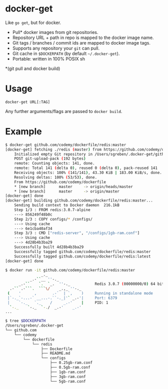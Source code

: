 # docker-get

Like `go get`, but for docker.

- Pull* docker images from git repositories.
- Repository URL + path in repo is mapped to the docker image name.
- Git tags / branches / commit ids are mapped to docker image tags.
- Supports any repository your `git` can pull.
- Git cache in `$DOCKERPATH` (by default `~/.docker-get`).
- Portable: written in 100% POSIX sh

*(git pull and docker build)

# Usage

```text
docker-get URL[:TAG]
```

Any further arguments/flags are passed to `docker build`.

# Example

```bash
$ docker-get github.com/codemy/dockerfile/redis:master
[docker-get] fetching ./redis (master) from https://github.com/codemy/dockerfile ...
    Initialized empty Git repository in /Users/sgreben/.docker-get/github.com/codemy/dockerfile/.git/
    POST git-upload-pack (192 bytes)
    remote: Counting objects: 141, done.
    remote: Total 141 (delta 0), reused 0 (delta 0), pack-reused 141
    Receiving objects: 100% (141/141), 43.30 KiB | 183.00 KiB/s, done.
    Resolving deltas: 100% (53/53), done.
    From https://github.com/codemy/dockerfile
    * [new branch]      master     -> origin/heads/master
    * [new branch]      master     -> origin/master
[docker-get] done
[docker-get] building github.com/codemy/dockerfile/redis:master...
    Sending build context to Docker daemon  216.1kB
    Step 1/3 : FROM redis:3.0.7-alpine
    ---> 856249f48b0c
    Step 2/3 : COPY configs/* /configs/
    ---> Using cache
    ---> 6e1cba40af34
    Step 3/3 : CMD ["redis-server", "/configs/1gb-ram.conf"]
    ---> Using cache
    ---> 4d28b4b3ba29
    Successfully built 4d28b4b3ba29
    Successfully tagged github.com/codemy/dockerfile/redis:master
    Successfully tagged github.com/codemy/dockerfile/redis:latest
[docker-get] done

$ docker run -it github.com/codemy/dockerfile/redis:master
                _._
           _.-``__ ''-._
      _.-``    `.  `_.  ''-._           Redis 3.0.7 (00000000/0) 64 bit
  .-`` .-```.  ```\/    _.,_ ''-._
 (    '      ,       .-`  | `,    )     Running in standalone mode
 |`-._`-...-` __...-.``-._|'` _.-'|     Port: 6379
 |    `-._   `._    /     _.-'    |     PID: 1
  `-._    `-._  `-./  _.-'    _.-'
...

$ tree $DOCKERPATH
/Users/sgreben/.docker-get
└── github.com
    └── codemy
        └── dockerfile
            └── redis
                ├── Dockerfile
                ├── README.md
                └── configs
                    ├── 0.25gb-ram.conf
                    ├── 0.5gb-ram.conf
                    ├── 1gb-ram.conf
                    ├── 3gb-ram.conf
                    └── 5gb-ram.conf
```